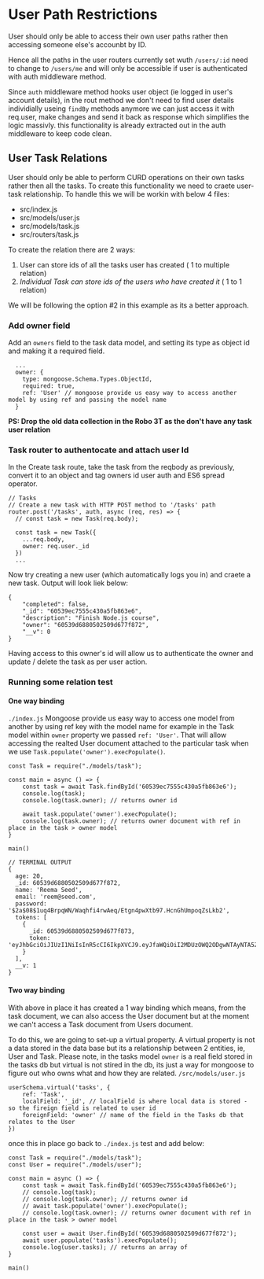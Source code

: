 # User Path Restrictions
User should only be able to access their own user paths rather then accessing someone else's accounbt by ID.

Hence all the paths in the user routers currently set wuth `/users/:id` need to change to `/users/me` and will only be accessible if user is authenticated with auth middleware method.

Since `auth` middleware method hooks user object (ie logged in user's account details), in the rout method we don't need to find user details individially useing `findBy` methods anymore we can just access it with req.user, make changes and send it back as response which simplifies the logic massivly. this functionality is already extracted out in the auth middleware to keep code clean.

## User Task Relations
User should only be able to perform CURD operations on their own tasks rather then all the tasks. To create this functionality we need to craete user-task relationship. To handle this we will be workin with below 4 files:
- src/index.js
- src/models/user.js
- src/models/task.js
- src/routers/task.js

To create the relation there are 2 ways:
1. User can store ids of all the tasks user has created ( 1 to multiple relation)
2. *Individual Task can store ids of the users who have created it* ( 1 to 1 relation)

We will be following the option #2 in this example as its a better approach.

### Add owner field
Add an `owners` field to the task data model, and setting its type as object id and making it a required field.
```
  ...
  owner: {
    type: mongoose.Schema.Types.ObjectId,
    required: true,
    ref: 'User' // mongoose provide us easy way to access another model by using ref and passing the model name
  }
```
**PS: Drop the old data collection in the Robo 3T as the don't have any task user relation**

### Task router to authentocate and attach user Id
In the Create task route, take the task from the reqbody as previously, convert it to an object and tag owners id user auth and ES6 spread operator.

```
// Tasks
// Create a new task with HTTP POST method to '/tasks' path
router.post('/tasks', auth, async (req, res) => {
  // const task = new Task(req.body);

  const task = new Task({
    ...req.body,
    owner: req.user._id
  })
  ...

```
Now try creating a new user (which automatically logs you in) and craete a new task. Output will look liek below:
```
{
    "completed": false,
    "_id": "60539ec7555c430a5fb863e6",
    "description": "Finish Node.js course",
    "owner": "60539d6880502509d677f872",
    "__v": 0
}
```
Having access to this owner's id will allow us to authenticate the owner and update / delete the task as per user action.

### Running some relation test

#### One way binding
`./index.js`
Mongoose provide us easy way to access one model from another by using ref key with the model name for example in the Task model within `owner` property we passed `ref: 'User'`. That will allow accessing the realted User document attached to the particular task when we use `Task.populate('owner').execPopulate()`.
```
const Task = require("./models/task");

const main = async () => {
	const task = await Task.findById('60539ec7555c430a5fb863e6');
	console.log(task);
	console.log(task.owner); // returns owner id

	await task.populate('owner').execPopulate();
	console.log(task.owner); // returns owner document with ref in place in the task > owner model
}

main()

// TERMINAL OUTPUT
{
  age: 20,
  _id: 60539d6880502509d677f872,
  name: 'Reema Seed',
  email: 'reem@seed.com',
  password: '$2a$08$1uq4BrpqWN/Waqhfi4rwAeq/Etgn4pwXtb97.HcnGhUmpoqZsLkb2',
  tokens: [
    {
      _id: 60539d6880502509d677f873,
      token: 'eyJhbGciOiJIUzI1NiIsInR5cCI6IkpXVCJ9.eyJfaWQiOiI2MDUzOWQ2ODgwNTAyNTA5ZDY3N2Y4NzIiLCJpYXQiOjE2MTYwOTI1MjB9.IzOPth_5WzOiMQcuaBe96ru2Sme55su713oJsSlw13I'
    }
  ],
  __v: 1
}
```

#### Two way binding
With above in place it has created a 1 way binding which means, from the task document, we can also access the User document but at the moment we can't access a Task document from Users document.

To do this, we are going to set-up a virtual property. A virtual property is not a data stored in the data base but its a relationship between 2 entities, ie, User and Task. Please note, in the tasks model `owner` is a real field stored in the tasks db but virtual is not stired in the db, its just a way for mongoose to figure out who owns what and how they are related.
`/src/models/user.js`
```
userSchema.virtual('tasks', {
	ref: 'Task',
	localField: '_id', // localField is where local data is stored - so the fireign field is related to user id
	foreignField: 'owner' // name of the field in the Tasks db that relates to the User
})
```

once this in place go back to `./index.js` test and add below:
```
const Task = require("./models/task");
const User = require("./models/user");

const main = async () => {
	const task = await Task.findById('60539ec7555c430a5fb863e6');
	// console.log(task);
	// console.log(task.owner); // returns owner id
	// await task.populate('owner').execPopulate();
	// console.log(task.owner); // returns owner document with ref in place in the task > owner model

	const user = await User.findById('60539d6880502509d677f872');
	await user.populate('tasks').execPopulate();
	console.log(user.tasks); // returns an array of
}

main()
```